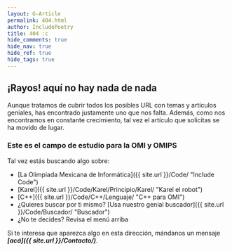 ```yaml
---
layout: G-Article
permalink: 404.html
author: IncludePoetry
title: 404 :c
hide_comments: true
hide_nav: true
hide_ref: true
hide_tags: true
---
```



## ¡Rayos! aquí no hay nada de nada

Aunque tratamos de cubrir todos los posibles URL con temas y artículos geniales, has encontrado justamente uno que nos falta. Además, como nos encontramos en constante crecimiento, tal vez el artículo que solicitas se ha movido de lugar.

### Este es el campo de estudio para la OMI y OMIPS

Tal vez estás buscando algo sobre:

- [La Olimpiada Mexicana de Informática]({{ site.url }}/Code/ "Include Code")
- [Karel]({{ site.url }}/Code/Karel/Principio/Karel/ "Karel el robot")
- [C++]({{ site.url }}/Code/C++/Lenguaje/ "C++ para OMI")
- ¿Quieres buscar por ti mismo? [Usa nuestro genial buscador]({{ site.url }}/Code/Buscador/ "Buscador")
- ¿No te decides? Revisa el menú arriba

Si te interesa que aparezca algo en esta dirección, mándanos un mensaje ***[acá]({{ site.url }}/Contacto/)***.

